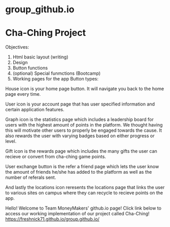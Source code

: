 # group_github.io
# Cha-Ching Project
Objectives:
1) Html basic layout (writing)
2) Design
3) Button functions
4) (optional) Special funmctions (Bootcamp)
5) Working pages for the app
Button types:

House icon is your home page button. It will navigate you back to the home page every time.

User icon is your account page that has user specified information and certain application features.

Graph icon is the statistics page which includes a leadership board for users with the highest amount of points in the platform. We thought having this will motivate other users to properly be engaged towards the cause. It also rewards the user with varying badges based on either progress or level.

Gift icon is the rewards page which includes the many gifts the user can recieve or convert from cha-ching game points.

User exchange button is the refer a friend page which lets the user know the amount of friends he/she has added to the platform as well as the number of referals sent.

And lastly the locations icon reresents the locations page that links the user to various sites on campus where they can recycle to recieve points on the app.

Hello! Welcome to Team MoneyMakers' github.io page!
Click link below to access our working implementation of our project called Cha-Ching!
https://freshnick71.github.io/group.github.io/
